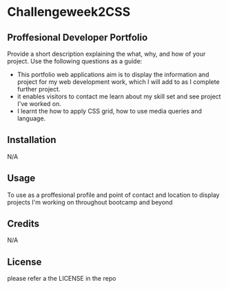 # Challengeweek2CSS

## Proffesional Developer Portfolio

Provide a short description explaining the what, why, and how of your project. Use the following questions as a guide:

- This portfolio web applications aim is to display the information and project for my web development work, which I will add to as I complete further project.
- it enables visitors to contact me learn about my skill set and see project I've worked on.
- I learnt the how to apply CSS grid, how to use media queries and language.


## Installation

N/A

## Usage

To use as a proffesional profile and point of contact and location to display projects I'm working on throughout bootcamp and beyond

## Credits

N/A

## License

please refer a the LICENSE in the repo

